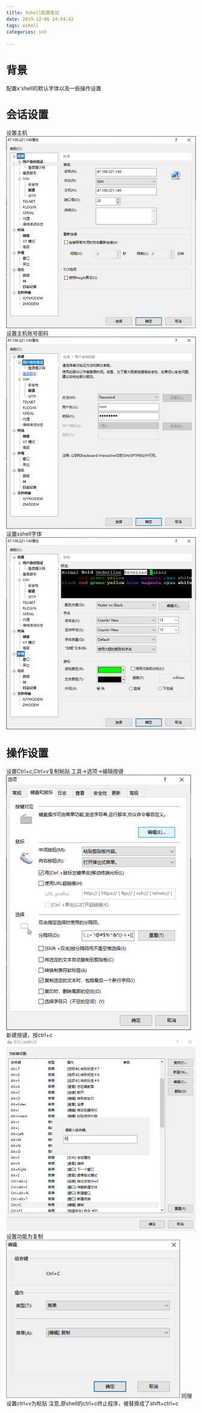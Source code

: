 ```yaml
---
title: Xshell配置笔记
date: 2019-12-06 14:54:42
tags: xshell
categories: ssh

---
```


# 背景
配置x'shell的默认字体以及一些操作设置
# 会话设置
设置主机
![1](https://raw.githubusercontent.com/cursorhu/blog-images-on-picgo/master/images/202212061457347.png)
设置主机账号密码
![2](https://raw.githubusercontent.com/cursorhu/blog-images-on-picgo/master/images/202212061457719.png)
设置xshell字体
![3](https://raw.githubusercontent.com/cursorhu/blog-images-on-picgo/master/images/202212061457495.png)

# 操作设置
设置Ctrl+c,Ctrl+v复制粘贴
工具->选项->编辑按键
![4](https://raw.githubusercontent.com/cursorhu/blog-images-on-picgo/master/images/202212061457000.png)
新建按键，按ctrl+c
![5](https://raw.githubusercontent.com/cursorhu/blog-images-on-picgo/master/images/202212061458030.png)
设置功能为复制
![6](https://raw.githubusercontent.com/cursorhu/blog-images-on-picgo/master/images/202212061458880.png)
同理设置ctrl+v为粘贴
注意,原shell的ctrl+c终止程序，被替换成了shift+ctrl+c
